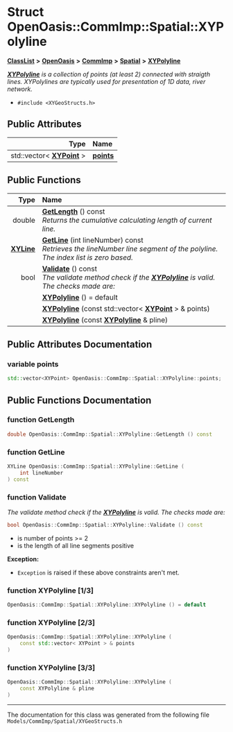

# Struct OpenOasis::CommImp::Spatial::XYPolyline



[**ClassList**](annotated.md) **>** [**OpenOasis**](namespace_open_oasis.md) **>** [**CommImp**](namespace_open_oasis_1_1_comm_imp.md) **>** [**Spatial**](namespace_open_oasis_1_1_comm_imp_1_1_spatial.md) **>** [**XYPolyline**](struct_open_oasis_1_1_comm_imp_1_1_spatial_1_1_x_y_polyline.md)



[_**XYPolyline**_](struct_open_oasis_1_1_comm_imp_1_1_spatial_1_1_x_y_polyline.md) _is a collection of points (at least 2) connected with straigth lines. XYPolylines are typically used for presentation of 1D data, river network._

* `#include <XYGeoStructs.h>`





















## Public Attributes

| Type | Name |
| ---: | :--- |
|  std::vector&lt; [**XYPoint**](struct_open_oasis_1_1_comm_imp_1_1_spatial_1_1_x_y_point.md) &gt; | [**points**](#variable-points)  <br> |
















## Public Functions

| Type | Name |
| ---: | :--- |
|  double | [**GetLength**](#function-getlength) () const<br>_Returns the cumulative calculating length of current line._  |
|  [**XYLine**](struct_open_oasis_1_1_comm_imp_1_1_spatial_1_1_x_y_line.md) | [**GetLine**](#function-getline) (int lineNumber) const<br>_Retrieves the lineNumber line segment of the polyline. The index list is zero based._  |
|  bool | [**Validate**](#function-validate) () const<br>_The validate method check if the_ [_**XYPolyline**_](struct_open_oasis_1_1_comm_imp_1_1_spatial_1_1_x_y_polyline.md) _is valid. The checks made are:_ |
|   | [**XYPolyline**](#function-xypolyline-13) () = default<br> |
|   | [**XYPolyline**](#function-xypolyline-23) (const std::vector&lt; [**XYPoint**](struct_open_oasis_1_1_comm_imp_1_1_spatial_1_1_x_y_point.md) &gt; & points) <br> |
|   | [**XYPolyline**](#function-xypolyline-33) (const [**XYPolyline**](struct_open_oasis_1_1_comm_imp_1_1_spatial_1_1_x_y_polyline.md) & pline) <br> |




























## Public Attributes Documentation




### variable points 

```C++
std::vector<XYPoint> OpenOasis::CommImp::Spatial::XYPolyline::points;
```



## Public Functions Documentation




### function GetLength 

```C++
double OpenOasis::CommImp::Spatial::XYPolyline::GetLength () const
```






### function GetLine 

```C++
XYLine OpenOasis::CommImp::Spatial::XYPolyline::GetLine (
    int lineNumber
) const
```






### function Validate 

_The validate method check if the_ [_**XYPolyline**_](struct_open_oasis_1_1_comm_imp_1_1_spatial_1_1_x_y_polyline.md) _is valid. The checks made are:_
```C++
bool OpenOasis::CommImp::Spatial::XYPolyline::Validate () const
```




* is number of points &gt;= 2
* is the length of all line segments positive






**Exception:**


* `Exception` is raised if these above constraints aren't met. 




        



### function XYPolyline [1/3]

```C++
OpenOasis::CommImp::Spatial::XYPolyline::XYPolyline () = default
```






### function XYPolyline [2/3]

```C++
OpenOasis::CommImp::Spatial::XYPolyline::XYPolyline (
    const std::vector< XYPoint > & points
) 
```






### function XYPolyline [3/3]

```C++
OpenOasis::CommImp::Spatial::XYPolyline::XYPolyline (
    const XYPolyline & pline
) 
```




------------------------------
The documentation for this class was generated from the following file `Models/CommImp/Spatial/XYGeoStructs.h`

